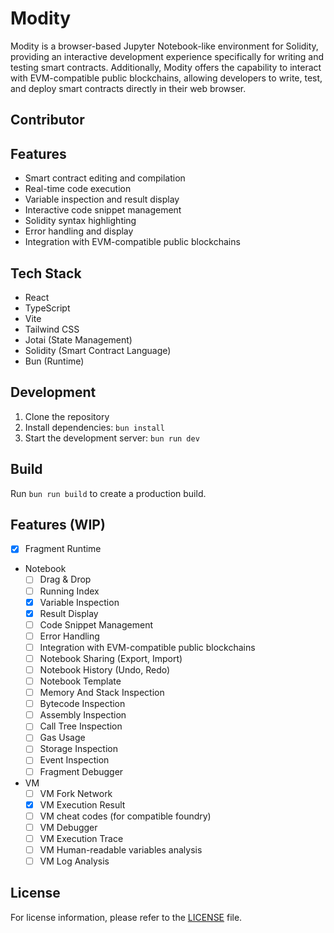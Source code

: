 # Modity

Modity is a browser-based Jupyter Notebook-like environment for Solidity, providing an interactive development experience specifically for writing and testing smart contracts. Additionally, Modity offers the capability to interact with EVM-compatible public blockchains, allowing developers to write, test, and deploy smart contracts directly in their web browser.

## Contributor


## Features

- Smart contract editing and compilation
- Real-time code execution
- Variable inspection and result display
- Interactive code snippet management
- Solidity syntax highlighting
- Error handling and display
- Integration with EVM-compatible public blockchains

## Tech Stack

- React
- TypeScript
- Vite
- Tailwind CSS
- Jotai (State Management)
- Solidity (Smart Contract Language)
- Bun (Runtime)

## Development

1. Clone the repository
2. Install dependencies: `bun install`
3. Start the development server: `bun run dev`

## Build

Run `bun run build` to create a production build.

## Features (WIP)

- [x] Fragment Runtime
- Notebook
  - [ ] Drag & Drop
  - [ ] Running Index
  - [x] Variable Inspection
  - [x] Result Display
  - [ ] Code Snippet Management
  - [ ] Error Handling
  - [ ] Integration with EVM-compatible public blockchains
  - [ ] Notebook Sharing (Export, Import)
  - [ ] Notebook History (Undo, Redo)
  - [ ] Notebook Template
  - [ ] Memory And Stack Inspection
  - [ ] Bytecode Inspection
  - [ ] Assembly Inspection
  - [ ] Call Tree Inspection
  - [ ] Gas Usage
  - [ ] Storage Inspection
  - [ ] Event Inspection
  - [ ] Fragment Debugger
- VM
  - [ ] VM Fork Network
  - [x] VM Execution Result
  - [ ] VM cheat codes (for compatible foundry)
  - [ ] VM Debugger
  - [ ] VM Execution Trace
  - [ ] VM Human-readable variables analysis
  - [ ] VM Log Analysis

## License

For license information, please refer to the [LICENSE](./LICENSE) file.